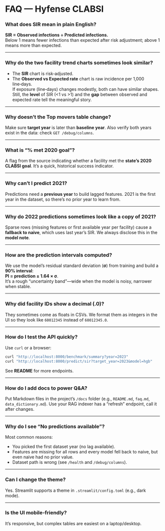 # FAQ — Hyfense CLABSI

### What does SIR mean in plain English?
**SIR = Observed infections ÷ Predicted infections.**  
Below 1 means fewer infections than expected after risk adjustment; above 1 means more than expected.

---

### Why do the two facility trend charts sometimes look similar?
- The **SIR** chart is risk‑adjusted.  
- The **Observed vs Expected rate** chart is raw incidence per 1,000 line‑days.  
If exposure (line‑days) changes modestly, both can have similar shapes. Still, the **level** of SIR (<1 vs >1) and the **gap** between observed and expected rate tell the meaningful story.

---

### Why doesn’t the Top movers table change?
Make sure **target year** is later than **baseline year**. Also verify both years exist in the data: check `GET /debug/columns`.

---

### What is “% met 2020 goal”?
A flag from the source indicating whether a facility met the **state’s 2020 CLABSI goal**. It’s a quick, historical success indicator.

---

### Why can’t I predict 2021?
Predictions need a **previous year** to build lagged features. 2021 is the first year in the dataset, so there’s no prior year to learn from.

---

### Why do 2022 predictions sometimes look like a copy of 2021?
Sparse rows (missing features or first available year per facility) cause a **fallback to naive**, which uses last year’s SIR. We always disclose this in the **model note**.

---

### How are the prediction intervals computed?
We use the model’s residual standard deviation (**σ**) from training and build a **90% interval**:  
**PI = prediction ± 1.64 × σ**.  
It’s a rough “uncertainty band”—wide when the model is noisy, narrower when stable.

---

### Why did facility IDs show a decimal (.0)?
They sometimes come as floats in CSVs. We format them as integers in the UI so they look like `60012345` instead of `60012345.0`.

---

### How do I test the API quickly?
Use `curl` or a browser:
```bash
curl "http://localhost:8000/benchmark/summary?year=2023"
curl "http://localhost:8000/predict/sir?target_year=2023&model=hgb"
```
See **README** for more endpoints.

---

### How do I add docs to power Q&A?
Put Markdown files in the project’s `/docs` folder (e.g., `README.md`, `faq.md`, `data_dictionary.md`). Use your RAG indexer has a “refresh” endpoint, call it after changes.

---

### Why do I see “No predictions available”?
Most common reasons:
- You picked the first dataset year (no lag available).  
- Features are missing for all rows and every model fell back to naive, but even naive had no prior value.  
- Dataset path is wrong (see `/health` and `/debug/columns`).

---

### Can I change the theme?
Yes. Streamlit supports a theme in `.streamlit/config.toml` (e.g., dark mode).

---

### Is the UI mobile‑friendly?
It’s responsive, but complex tables are easiest on a laptop/desktop.
